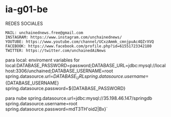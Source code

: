 # ia-g01-be

REDES SOCIALES

    MAIL: unchainednews.free@gmail.com
    INSTAGRAM: https://www.instagram.com/unchainednews/
    YOUTUBE: https://www.youtube.com/channel/UCxzAmmk_cmnjpuAc4QZrXVQ
    FACEBOOK: https://www.facebook.com/profile.php?id=61551723342180
    TWITTER: https://twitter.com/unchainedAiNews

para local:
enviroment variables for local:DATABASE_PASSWORD=password;DATABASE_URL=jdbc:mysql://localhost:3306/unchained;DATABASE_USERNAME=root
spring.datasource.url=${DATABASE_URL}
spring.datasource.username=${DATABASE_USERNAME}
spring.datasource.password=${DATABASE_PASSWORD}


para nube
spring.datasource.url=jdbc:mysql://35.198.46.147/springdb
spring.datasource.username=root
spring.datasource.password=mdT3TH'oid2|Bx}`
